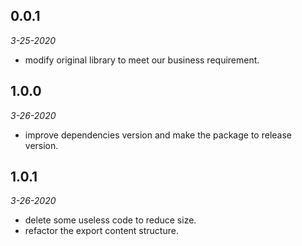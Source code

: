 ## 0.0.1 

*3-25-2020*
- modify original library to meet our business requirement.

## 1.0.0 

*3-26-2020*
- improve dependencies version and make the package to release version.

## 1.0.1

*3-26-2020*
- delete some useless code to reduce size.
- refactor the export content structure.